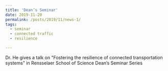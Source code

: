 ```yaml
---
title: 'Dean’s Seminar'
date: 2019-11-20
permalink: /posts/2019/11/news-1/
tags:
  - seminar
  - connected traffic
  - resilience

---
```


Dr. He gives a talk on "Fostering the resilience of connected transportation systems" in Rensselaer School of Science Dean’s Seminar Series